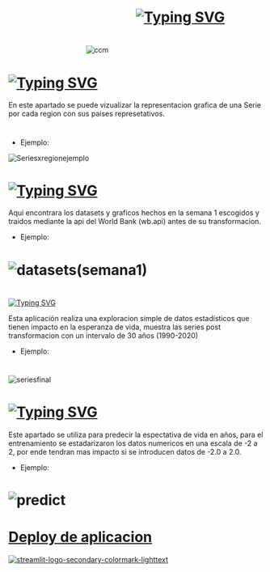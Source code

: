# 
#                                       [![Typing SVG](https://readme-typing-svg.demolab.com?font=Cinzel&size=35&pause=1000000&color=F7F7F7&width=455&lines=C+O+N+T+E+N+I+D+O)](https://git.io/typing-svg)
#
                                       ![ccm](https://user-images.githubusercontent.com/93687273/200126368-f18ddd88-e6e8-439c-aed5-8c3c459f4273.gif)
#
# [![Typing SVG](https://readme-typing-svg.demolab.com?font=Cinzel&size=25&pause=10000&color=F77C07&width=455&lines=Graficas+x+Series)](https://git.io/typing-svg)
En este apartado se puede vizualizar la representacion grafica de una Serie por cada region con sus  paises represetativos.
#
- Ejemplo:

![Seriesxregionejemplo](https://user-images.githubusercontent.com/93687273/196831897-d3f62244-d8bd-42fb-8fa9-880843149adb.png)
#
#
# [![Typing SVG](https://readme-typing-svg.demolab.com?font=Cinzel&size=25&pause=10000&color=F77C07&width=455&lines=Proyecci%C3%B3n+%2B+Datasets+(Semana+1))](https://git.io/typing-svg)

Aqui encontrara los datasets y graficos hechos en la semana 1 escogidos y traidos mediante la api del World Bank (wb.api) antes de su transformacion.

- Ejemplo:
#
# ![datasets(semana1)](https://user-images.githubusercontent.com/93687273/196832270-ee658f09-7062-4297-a40d-5f5d6082d298.png)
#
[![Typing SVG](https://readme-typing-svg.demolab.com?font=Cinzel&size=30&pause=10000&color=F77C07&width=455&lines=Stats+Explorer)](https://git.io/typing-svg)

Esta aplicación realiza una exploracion simple de datos estadísticos que tienen impacto en la esperanza de vida, muestra las series
post transformacion con un intervalo de 30 años (1990-2020)

- Ejemplo:
#
![seriesfinal](https://user-images.githubusercontent.com/93687273/196832479-b2e36596-3774-4dc8-8b4e-0fd11896e536.png)

#
# 
# [![Typing SVG](https://readme-typing-svg.demolab.com?font=Cinzel&size=30&pause=10000&color=F77C07&width=455&lines=Predicci%C3%B3n)](https://git.io/typing-svg)

Este apartado se utiliza para predecir la espectativa de vida en años, para el entrenamiento se estadarizaron los datos numericos en una escala de  -2 a 2, por ende tendran mas impacto si se introducen  datos de -2.0 a 2.0.

- Ejemplo:
#
# ![predict](https://user-images.githubusercontent.com/93687273/196829652-3e0ba988-7e68-4b50-bc89-f5fdc0466781.png)
#

# [Deploy de aplicacion ](https://brakions-streamlit-test-app-ifwq1h.streamlitapp.com/)
[![streamlit-logo-secondary-colormark-lighttext](https://user-images.githubusercontent.com/93687273/197578006-9d885cf3-0d5b-4c84-baff-7f1b1ac88fd4.png) ](https://brakions-streamlit-test-app-ifwq1h.streamlitapp.com/)



